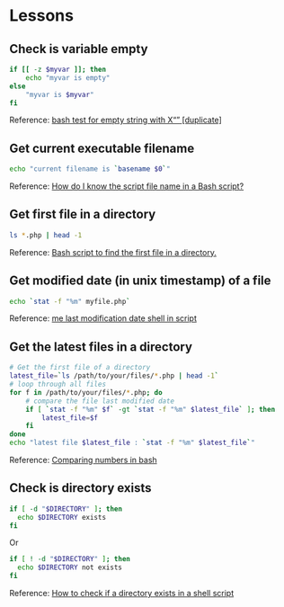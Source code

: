 # Lessons

## Check is variable empty
```sh
if [[ -z $myvar ]]; then
    echo "myvar is empty"
else
    "myvar is $myvar"
fi
```

Reference: [bash test for empty string with X“” [duplicate]](http://stackoverflow.com/questions/6852612/bash-test-for-empty-string-with-x/6853353#6853353)

## Get current executable filename
```sh
echo "current filename is `basename $0`"
```

Reference: [How do I know the script file name in a Bash script?](http://stackoverflow.com/questions/192319/how-do-i-know-the-script-file-name-in-a-bash-script/192337#192337)

## Get first file in a directory
```sh
ls *.php | head -1
```

Reference: [Bash script to find the first file in a directory.](http://ubuntuforums.org/showthread.php?t=1506946&p=9443985#post9443985)

## Get modified date (in unix timestamp) of a file
```sh
echo `stat -f "%m" myfile.php`
```

Reference: [me last modification date shell in script](http://stackoverflow.com/questions/11212663/filename-last-modification-date-shell-in-script/11216144#11216144)

## Get the latest files in a directory
```sh
# Get the first file of a directory
latest_file=`ls /path/to/your/files/*.php | head -1`
# loop through all files
for f in /path/to/your/files/*.php; do
    # compare the file last modified date
    if [ `stat -f "%m" $f` -gt `stat -f "%m" $latest_file` ]; then
        latest_file=$f
    fi
done
echo "latest file $latest_file : `stat -f "%m" $latest_file`"
```

Reference: [Comparing numbers in bash](http://stackoverflow.com/questions/18668556/comparing-numbers-in-bash/18668580#18668580)

## Check is directory exists
```sh
if [ -d "$DIRECTORY" ]; then
  echo $DIRECTORY exists
fi
```

Or

```sh
if [ ! -d "$DIRECTORY" ]; then
  echo $DIRECTORY not exists
fi
```

Reference: [How to check if a directory exists in a shell script](http://stackoverflow.com/questions/59838/how-to-check-if-a-directory-exists-in-a-shell-script/59839#59839)
